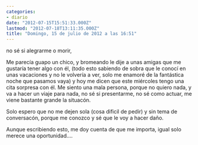 ```yaml
---
categories:
- diario
date: "2012-07-15T15:51:33.000Z"
lastmod: "2012-07-18T13:11:35.000Z"
title: "Domingo, 15 de julio de 2012 a las 16:51"
---
```


no sé si alegrarme o morir, 


Me parecí­a guapo un chico, y bromeando le dije a unas amigas que me gustarí­a tener algo con él, (todo esto sabiendo de sobra que le conocí­ en unas vacaciones y no le volverí­a a ver, solo me enamoré de la fantástica noche que pasamos vaya) y hoy me dicen que este miércoles tengo una cita sorpresa con él. Me siento una mala persona, porque no quiero nada, y va a hacer un viaje para nada, no sé si presentarme, no sé como actuar, me viene bastante grande la situacón.

Solo espero que no me dejen sola (cosa dificil de pedir) y sin tema de conversacón, porque me conozco y sé que le voy a hacer daño.

Aunque escribiendo esto, me doy cuenta de que me importa, igual solo merece una oportunidad....
